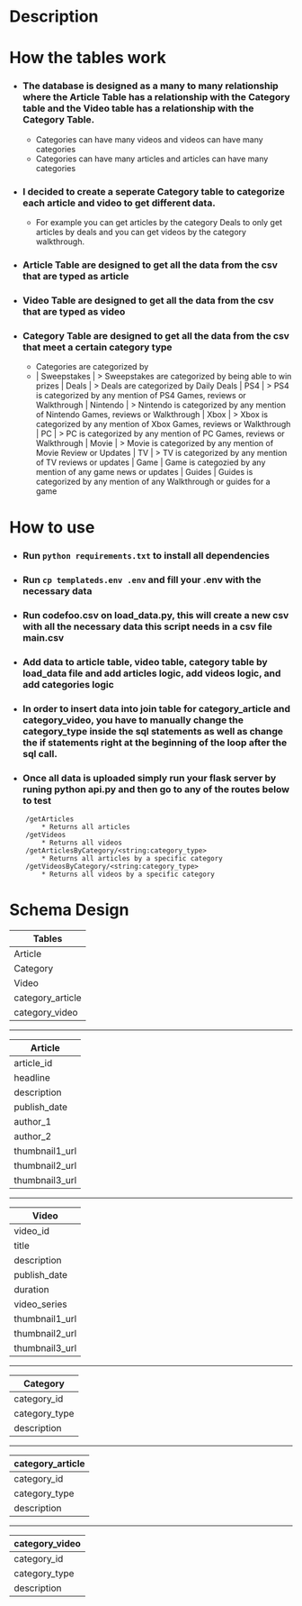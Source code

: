 # Description

# How the tables work
- ### The database is designed as a many to many relationship where the Article Table has a relationship with the Category table and the Video table has a relationship with the Category Table. 
    - Categories can have many videos and videos can have many categories
    - Categories can have many articles and articles can have many categories
- ### I decided to create a seperate Category table to categorize each article and video to get different data. 
    - For example you can get articles by the category Deals to only get articles by deals and you can get videos by the category walkthrough. 
- ### Article Table are designed to get all the data from the csv that are typed as article
- ### Video Table are designed to get all the data from the csv that are typed as video
- ### Category Table are designed to get all the data from the csv that meet a certain category type 
    * Categories are categorized by
    * |  Sweepstakes | > Sweepstakes are categorized by being able to win prizes
      |  Deals | > Deals are categorized by Daily Deals
      |  PS4  | > PS4 is categorized by any mention of PS4 Games, reviews or Walkthrough
      | Nintendo | > Nintendo is categorized by any mention of Nintendo Games, reviews or Walkthrough
      | Xbox | > Xbox is categorized by any mention of Xbox Games, reviews or Walkthrough
      | PC | > PC is categorized by any mention of PC Games, reviews or Walkthrough 
      | Movie | > Movie is categorized by any mention of Movie Review or Updates
      |  TV | > TV is categorized by any mention of TV reviews or updates
      | Game | Game is categozied by any mention of any game news or updates 
      | Guides | Guides is categorized by any mention of any Walkthrough or guides for a game

# How to use
- ### Run `python requirements.txt` to install all dependencies
- ### Run `cp templateds.env .env` and fill your .env with the necessary data
- ### Run codefoo.csv on load_data.py, this will create a new csv with all the necessary data this script needs in a csv file main.csv
- ### Add data to article table, video table, category table by load_data file and add articles logic, add videos logic, and add categories logic
- ### In order to insert data into join table for category_article and category_video, you have to manually change the category_type inside the sql statements as well as change the if statements right at the beginning of the loop after the sql call.
- ### Once all data is uploaded simply run your flask server by runing python api.py and then go to any of the routes below to test 

```  
    /getArticles
        * Returns all articles
    /getVideos
        * Returns all videos
    /getArticlesByCategory/<string:category_type>
        * Returns all articles by a specific category
    /getVideosByCategory/<string:category_type>
        * Returns all videos by a specific category
```
# Schema Design 
| Tables |  
|---|
|  Article | 
|  Category | 
|  Video  |
|category_article|
|category_video| 
_______

|Article|
|---|
|article_id|
|headline|
|description|
|publish_date|
|author_1|
|author_2|
|thumbnail1_url|
|thumbnail2_url|
|thumbnail3_url|

________

|Video|
|---|
|video_id|
|title|
|description|
|publish_date|
|duration|
|video_series|
|thumbnail1_url|
|thumbnail2_url|
|thumbnail3_url|

---

|Category|
|---|
|category_id|
|category_type|
|description|

---

|category_article|
|---|
|category_id|
|category_type|
|description|

---

|category_video|
|---|
|category_id|
|category_type|
|description|